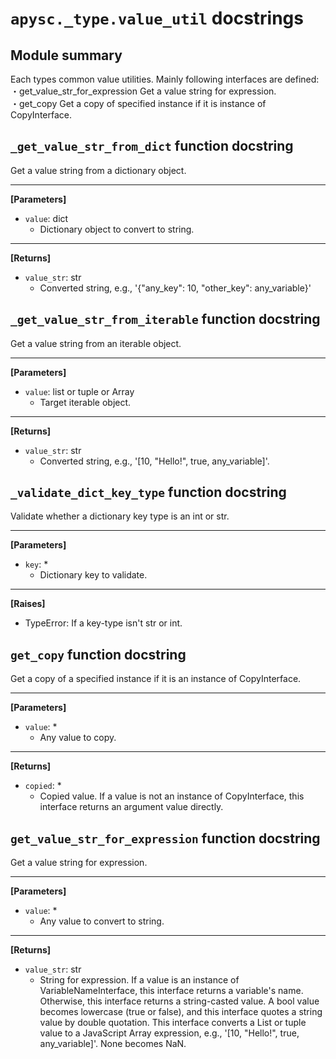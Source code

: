 # `apysc._type.value_util` docstrings

## Module summary

Each types common value utilities. Mainly following interfaces are defined: <br>・get_value_str_for_expression Get a value string for expression. <br>・get_copy Get a copy of specified instance if it is instance of CopyInterface.

## `_get_value_str_from_dict` function docstring

Get a value string from a dictionary object.<hr>

**[Parameters]**

- `value`: dict
  - Dictionary object to convert to string.

<hr>

**[Returns]**

- `value_str`: str
  - Converted string, e.g., '{"any_key": 10, "other_key": any_variable}'

## `_get_value_str_from_iterable` function docstring

Get a value string from an iterable object.<hr>

**[Parameters]**

- `value`: list or tuple or Array
  - Target iterable object.

<hr>

**[Returns]**

- `value_str`: str
  - Converted string, e.g., '[10, "Hello!", true, any_variable]'.

## `_validate_dict_key_type` function docstring

Validate whether a dictionary key type is an int or str.<hr>

**[Parameters]**

- `key`: *
  - Dictionary key to validate.

<hr>

**[Raises]**

- TypeError: If a key-type isn't str or int.

## `get_copy` function docstring

Get a copy of a specified instance if it is an instance of CopyInterface.<hr>

**[Parameters]**

- `value`: *
  - Any value to copy.

<hr>

**[Returns]**

- `copied`: *
  - Copied value. If a value is not an instance of CopyInterface, this interface returns an argument value directly.

## `get_value_str_for_expression` function docstring

Get a value string for expression.<hr>

**[Parameters]**

- `value`: *
  - Any value to convert to string.

<hr>

**[Returns]**

- `value_str`: str
  - String for expression. If a value is an instance of VariableNameInterface, this interface returns a variable's name. Otherwise, this interface returns a string-casted value. A bool value becomes lowercase (true or false), and this interface quotes a string value by double quotation. This interface converts a List or tuple value to a JavaScript Array expression, e.g., '[10, "Hello!", true, any_variable]'. None becomes NaN.